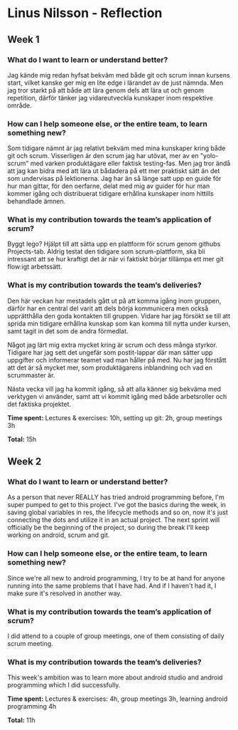 # Linus Nilsson - Reflection
## Week 1
### What do I want to learn or understand better?
Jag kände mig redan hyfsat bekväm med både git och scrum innan kursens start, vilket kanske ger mig en lite edge i lärandet av de just nämnda. Men jag tror starkt på att både att lära genom dels att lära ut och genom repetition, därför tänker jag vidareutveckla kunskaper inom respektive område. 

### How can I help someone else, or the entire team, to learn something new?
Som tidigare nämnt är jag relativt bekväm med mina kunskaper kring både git och scrum. Visserligen är den scrum jag har utövat, mer av en "yolo-scrum" med varken produktägare eller faktisk testing-fas. Men jag tror ändå att jag kan bidra med att lära ut bådadera på ett mer praktiskt sätt än det som undervisas på lektionerna. Jag har än så länge satt upp en guide för hur man gittar, för den oerfarne, delat med mig av guider för hur man kommer igång och distribuerat tidigare erhållna kunskaper inom hittills behandlade ämnen.

### What is my contribution towards the team’s application of scrum?
Byggt lego? Hjälpt till att sätta upp en plattform för scrum genom githubs Projects-tab. Aldrig testat den tidigare som scrum-plattform, ska bli intressant att se hur kraftigt det är när vi faktiskt börjar tillämpa ett mer git flow:igt arbetssätt.

### What is my contribution towards the team’s deliveries?
Den här veckan har mestadels gått ut på att komma igång inom gruppen, därför har en central del varit att dels börja kommunicera men också upprätthålla den goda kontakten till gruppen. Vidare har jag försökt se till att sprida min tidigare erhållna kunskap som kan komma till nytta under kursen, samt tagit in det som de andra förmedlat. 

Något jag lärt mig extra mycket kring är scrum och dess många styrkor. Tidigare har jag sett det ungefär som postit-lappar där man sätter upp uppgifter och informerar teamet vad man håller på med. Nu har jag förstått att det är så mycket mer, som produktägarens inblandning och vad en scrummaster är. 

Nästa vecka vill jag ha kommit igång, så att alla känner sig bekväma med verktygen vi använder, samt att vi kommit igång med både arbetsroller och det faktiska projektet. 


**Time spent:** Lectures & exercises: 10h, setting up git: 2h, group meetings 3h

**Total:** 15h

## Week 2
### What do I want to learn or understand better?
As a person that never REALLY has tried android programming before, I'm super pumped to get to this project. I've got the basics during the week, in saving global variables in res, the lifecycle methods and so on, now it's just connecting the dots and utilize it in an actual project. The next sprint will officially be the beginning of the project, so during the break I'll keep working on android, scrum and git.

### How can I help someone else, or the entire team, to learn something new?
Since we're all new to android programming, I try to be at hand for anyone running into the same problems that I have had. And if I haven't had it, I make sure it's resolved in another way. 

### What is my contribution towards the team’s application of scrum?
I did attend to a couple of group meetings, one of them consisting of daily scrum meeting. 

### What is my contribution towards the team’s deliveries?
This week's ambition was to learn more about android studio and android programming which I did successfully. 

**Time spent:** Lectures & exercises: 4h, group meetings 3h, learning android programming 4h

**Total:** 11h


